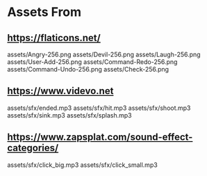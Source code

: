 # Assets From

## https://flaticons.net/

assets/Angry-256.png
assets/Devil-256.png
assets/Laugh-256.png
assets/User-Add-256.png
assets/Command-Redo-256.png
assets/Command-Undo-256.png
assets/Check-256.png

## https://www.videvo.net

assets/sfx/ended.mp3
assets/sfx/hit.mp3
assets/sfx/shoot.mp3
assets/sfx/sink.mp3
assets/sfx/splash.mp3

## https://www.zapsplat.com/sound-effect-categories/

assets/sfx/click_big.mp3
assets/sfx/click_small.mp3

